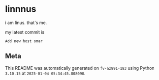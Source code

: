# linnnus

i am linus. that's me.

my latest commit is

```
Add new host omar
```

## Meta

This README was automatically generated on `fv-az891-183` using Python
`3.10.15` at `2025-01-04 05:34:45.808090`.
